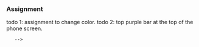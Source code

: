 
### Assignment
  todo 1: assignment to change color.
  todo 2: top purple bar at the top of the phone screen.

       -->

